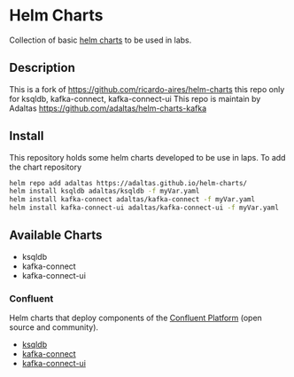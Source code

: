 # Helm Charts

Collection of basic [helm charts](https://helm.sh) to be used in labs.

## Description

This is a fork of https://github.com/ricardo-aires/helm-charts this repo only for ksqldb, kafka-connect, kafka-connect-ui
This repo is maintain by Adaltas https://github.com/adaltas/helm-charts-kafka

## Install

This repository holds some helm charts developed to be use in laps. To add the chart repository

```bash
helm repo add adaltas https://adaltas.github.io/helm-charts/
helm install ksqldb adaltas/ksqldb -f myVar.yaml
helm install kafka-connect adaltas/kafka-connect -f myVar.yaml
helm install kafka-connect-ui adaltas/kafka-connect-ui -f myVar.yaml
```

## Available Charts

- ksqldb
- kafka-connect
- kafka-connect-ui

### Confluent

Helm charts that deploy components of the [Confluent Platform](https://www.confluent.io/product/confluent-platform) (open source and community).


- [ksqldb](./charts/ksqldb/)
- [kafka-connect](./charts/kafka-connect/)
- [kafka-connect-ui](./charts/kafka-connect-ui/)
